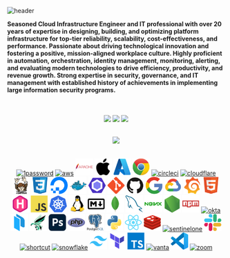 ![header](https://capsule-render.vercel.app/api?type=waving&section=header&color=0:d80ae3,100:10d7e3&fontColor=fff&height=200&fontAlignY=37&text=Hi%2C%20I%27m%20Mark👋)

<h4 align="left" style="margin-top:0">
  Seasoned Cloud Infrastructure Engineer and IT professional with over 20 years of expertise in
  designing, building, and optimizing platform infrastructure for top-tier reliability, scalability,
  cost-effectiveness, and performance. Passionate about driving technological innovation and fostering
  a positive, mission-aligned workplace culture. Highly proficient in automation, orchestration,
  identity management, monitoring, alerting, and evaluating modern technologies to drive efficiency,
  productivity, and revenue growth. Strong expertise in security, governance, and IT management with
  established history of achievements in implementing large information security programs.
</h4>

<br >

<p align="center">
  <a href="https://www.linkedin.com/in/techpivot/"><img src="https://img.shields.io/badge/linkedin-0077B5.svg?&style=for-the-badge&logo=linkedin&logoColor=white" height=25></a>
  <a href="https://github.com/virgofx"><img src="https://img.shields.io/badge/github-000000.svg?&style=for-the-badge&logo=github&logoColor=white" height=25></a>
  <a href="https://www.techpivot.net"><img src="https://img.shields.io/badge/TechPivot-1dd7f0.svg?&style=for-the-badge&logo=github&logoColor=white" height=25></a>
</p>

<br >

<div align="center">
  <picture>
    <source
        srcset="https://github-readme-stats.vercel.app/api?username=virgofx&count_private=true&show_icons=true&locale=en&theme=dark"
        media="(prefers-color-scheme: dark)"
    />
    <source
        srcset="https://github-readme-stats.vercel.app/api?username=virgofx&count_private=true&show_icons=true&locale=en&theme=default"
        media="(prefers-color-scheme: light), (prefers-color-scheme: no-preference)"
    />
    <img src="https://github-readme-stats.vercel.app/api?username=virgofx&theme=default&count_private=true&show_icons=true&locale=en" />
  </picture>
</div>

<br >

<p align="center">
  <a href="https://1password.com" target="_blank">
    <img src="https://avatars.githubusercontent.com/u/38230737" alt="1password" width="40" height="40"/></a>
  <a href="https://aws.amazon.com" target="_blank">
    <img src="https://upload.wikimedia.org/wikipedia/commons/9/93/Amazon_Web_Services_Logo.svg" alt="aws" width="40" height="40"/></a>
  <a href="https://www.apache.org" target="_blank">
    <img src="https://raw.githubusercontent.com/devicons/devicon/master/icons/apache/apache-original-wordmark.svg" alt="apache" width="40" height="40"/></a>
  <a href="https://www.apple.com/" target="_blank">
    <img src="https://raw.githubusercontent.com/devicons/devicon/master/icons/apple/apple-original.svg" alt="apple" width="40" height="40"/></a>
  <a href="https://portal.azure.com" target="_blank">
    <img src="https://raw.githubusercontent.com/devicons/devicon/master/icons/azure/azure-original.svg" alt="azue" width="40" height="40"/></a>
  <a href="https://www.google.com/chrome" target="_blank">
    <img src="https://raw.githubusercontent.com/devicons/devicon/master/icons/chrome/chrome-original.svg" alt="chrome" width="40" height="40"/></a>
  <a href="https://circleci.com" target="_blank">
    <img src="https://www.vectorlogo.zone/logos/circleci/circleci-icon.svg" alt="circleci" width="40" height="40"/></a>
  <a href="https://www.cloudflare.com" target="_blank">
    <img src="https://avatars.githubusercontent.com/u/314135" alt="cloudflare" width="40" height="40"/></a>
  <a href="https://getcomposer.org/" target="_blank">
    <img src="https://raw.githubusercontent.com/devicons/devicon/master/icons/composer/composer-original.svg" alt="composer" width="40" height="40"/></a>
  <a href="https://developer.mozilla.org/en-US/docs/Web/CSS" target="_blank">
    <img src="https://raw.githubusercontent.com/devicons/devicon/master/icons/css3/css3-original.svg" alt="css3" width="40" height="40"/></a>
  <a href="https://www.digitalocean.com/" target="_blank">
    <img src="https://raw.githubusercontent.com/devicons/devicon/master/icons/digitalocean/digitalocean-original.svg" alt="digitalocean" width="40" height="40"/></a>
  <a href="https://www.docker.com/" target="_blank">
    <img src="https://raw.githubusercontent.com/devicons/devicon/master/icons/docker/docker-original.svg" alt="docker" width="40" height="40"/></a>
  <a href="https://eslint.org" target="_blank">
    <img src="https://raw.githubusercontent.com/devicons/devicon/master/icons/eslint/eslint-original.svg" alt="eslint" width="40" height="40"/></a>
  <a href="https://git-scm.com/" target="_blank">
    <img src="https://raw.githubusercontent.com/devicons/devicon/master/icons/git/git-original.svg" alt="git" width="40" height="40"/></a>
  <a href="https://github.com/virgofx" target="_blank">
    <img src="https://raw.githubusercontent.com/devicons/devicon/master/icons/github/github-original.svg" alt="github" width="40" height="40"/></a>
  <a href="https://www.google.com/" target="_blank">
    <img src="https://raw.githubusercontent.com/devicons/devicon/master/icons/google/google-original.svg" alt="google" width="40" height="40"/></a>
  <a href="https://cloud.google.com" target="_blank">
    <img src="https://raw.githubusercontent.com/devicons/devicon/master/icons/googlecloud/googlecloud-original.svg" alt="google cloud" width="40" height="40"/></a>
  <a href="https://grafana.com/" target="_blank">
    <img src="https://raw.githubusercontent.com/devicons/devicon/master/icons/grafana/grafana-original.svg" alt="grafana" width="40" height="40"/></a>
  <a href="https://developer.mozilla.org/en-US/docs/Glossary/HTML5" target="_blank">
    <img src="https://raw.githubusercontent.com/devicons/devicon/master/icons/html5/html5-original.svg" alt="html5" width="40" height="40"/></a>
  <a href="https://gohugo.io" target="_blank">
    <img src="https://raw.githubusercontent.com/devicons/devicon/master/icons/hugo/hugo-original.svg" alt="hugo" width="40" height="40"/></a>
  <a href="https://developer.mozilla.org/en-US/docs/Web/JavaScript" target="_blank">
    <img src="https://raw.githubusercontent.com/devicons/devicon/master/icons/javascript/javascript-original.svg" alt="javascript" width="40" height="40"/></a>
  <a href="https://kubernetes.io" target="_blank">
    <img src="https://raw.githubusercontent.com/devicons/devicon/master/icons/kubernetes/kubernetes-plain.svg" alt="kubernetes" width="40" height="40"/></a>
  <a href="https://www.linux.org" target="_blank">
    <img src="https://raw.githubusercontent.com/devicons/devicon/master/icons/linux/linux-original.svg" alt="linux" width="40" height="40"/></a>
  <a href="https://www.markdownguide.org/" target="_blank">
    <img src="https://raw.githubusercontent.com/devicons/devicon/master/icons/markdown/markdown-original.svg" alt="markdown" width="40" height="40"/></a>
  <a href="https://www.mongodb.com" target="_blank">
    <img src="https://raw.githubusercontent.com/devicons/devicon/master/icons/mongodb/mongodb-original.svg" alt="mongodb" width="40" height="40"/></a>
  <a href="https://www.mysql.com" target="_blank">
    <img src="https://raw.githubusercontent.com/devicons/devicon/master/icons/mysql/mysql-original.svg" alt="mysql" width="40" height="40"/></a>
  <a href="https://www.nginx.com" target="_blank">
    <img src="https://raw.githubusercontent.com/devicons/devicon/master/icons/nginx/nginx-original.svg" alt="nginx" width="40" height="40"/></a>
  <a href="https://nodejs.org" target="_blank">
    <img src="https://raw.githubusercontent.com/devicons/devicon/master/icons/nodejs/nodejs-original.svg" alt="nodejs" width="40" height="40"/></a>
  <a href="https://www.npmjs.com" target="_blank">
    <img src="https://raw.githubusercontent.com/devicons/devicon/master/icons/npm/npm-original-wordmark.svg" alt="npm" width="40" height="40"/></a>
  <a href="https://www.okta.com" target="_blank">
    <img src="https://www.okta.com/sites/default/files/Dev_Logo-02_Large.png" alt="okta" width="40" height="40"/></a>
  <a href="https://www.packer.io" target="_blank">
    <img src="https://raw.githubusercontent.com/devicons/devicon/master/icons/packer/packer-original.svg" alt="packer" width="40" height="40"/></a>
  <a href="https://phalcon.io/en-us" target="_blank">
    <img src="https://raw.githubusercontent.com/devicons/devicon/master/icons/phalcon/phalcon-original.svg" alt="phalcon" width="40" height="40"/></a>
  <a href="https://www.adobe.com/products/photoshop.html" target="_blank">
    <img src="https://raw.githubusercontent.com/devicons/devicon/master/icons/photoshop/photoshop-plain.svg" alt="photoshop" width="40" height="40"/></a>
  <a href="https://www.php.net" target="_blank">
    <img src="https://raw.githubusercontent.com/devicons/devicon/master/icons/php/php-original.svg" alt="php" width="40" height="40"/></a>
  <a href="https://www.postgresql.org" target="_blank">
    <img src="https://raw.githubusercontent.com/devicons/devicon/master/icons/postgresql/postgresql-original-wordmark.svg" alt="postgresql" width="40" height="40"/></a>
  <a href="https://www.python.org" target="_blank">
    <img src="https://raw.githubusercontent.com/devicons/devicon/master/icons/python/python-original.svg" alt="postgresql" width="40" height="40"/></a>
  <a href="https://reactjs.org" target="_blank">
    <img src="https://raw.githubusercontent.com/devicons/devicon/master/icons/react/react-original.svg" alt="react" width="40" height="40"/></a>
  <a href="https://redis.io" target="_blank">
    <img src="https://raw.githubusercontent.com/devicons/devicon/master/icons/redis/redis-original.svg" alt="redis" width="40" height="40"/></a>
  <a href="https://sentinelone.com" target="_blank">
    <img src="https://avatars.githubusercontent.com/u/8438799" alt="sentinelone" width="40" height="40"/></a>
  <a href="https://slack.com" target="_blank">
    <img src="https://raw.githubusercontent.com/devicons/devicon/master/icons/slack/slack-original.svg" alt="slack" width="40" height="40"/></a>
  <a href="https://shortcut.com" target="_blank">
    <img src="https://assets-global.website-files.com/6372338e5477e047032b37a5/64f85a9692c244ded86785ef_logo_mark.svg" alt="shortcut" width="40" height="40"/></a>
  <a href="https://www.snowflake.com/" target="_blank">
    <img src="https://avatars.githubusercontent.com/u/6453780" alt="snowflake" width="40" height="40"/></a>
  <a href="https://tailwindcss.com" target="_blank">
    <img src="https://raw.githubusercontent.com/devicons/devicon/master/icons/tailwindcss/tailwindcss-original.svg" alt="tailwind css" width="40" height="40"/></a>
  <a href="https://www.terraform.io" target="_blank">
    <img src="https://raw.githubusercontent.com/devicons/devicon/master/icons/terraform/terraform-original.svg" alt="terraform" width="40" height="40"/></a>
  <a href="https://www.typescriptlang.org" target="_blank">
    <img src="https://raw.githubusercontent.com/devicons/devicon/master/icons/typescript/typescript-original.svg" alt="typescript" width="40" height="40"/></a>
  <a href="https://www.vanta.com" target="_blank">
    <img src="https://asset.brandfetch.io/idfu5vUBjI/idOgcgwMLG.png?updated=1668013863504" alt="vanta" width="40" height="40"/></a>
  <a href="https://code.visualstudio.com" target="_blank">
    <img src="https://raw.githubusercontent.com/devicons/devicon/master/icons/vscode/vscode-original.svg" alt="vscode" width="40" height="40"/></a>
  <a href="https://zoom.us/" target="_blank">
    <img src="https://avatars.githubusercontent.com/u/29114944" alt="zoom" width="40" height="40"/></a>
</p>
